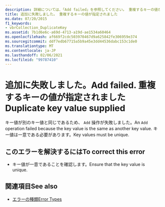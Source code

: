 ```yaml
---
description: 詳細については、「Add failed」を参照してください。 重複するキーの値が指定されました
title: 追加に失敗しました。 重複するキーの値が指定されました
ms.date: 07/20/2015
f1_keywords:
- vbrCollection_DuplicateKey
ms.assetid: 7b1d6e6c-a69d-4713-a19d-ae1534a60464
ms.openlocfilehash: af669f2cdc503970467d9a625842fe306959e374
ms.sourcegitcommit: ddf7edb67715a5b9a45e3dd44536dabc153c1de0
ms.translationtype: MT
ms.contentlocale: ja-JP
ms.lasthandoff: 02/06/2021
ms.locfileid: "99787410"
---
```

# <a name="add-failed-duplicate-key-value-supplied"></a><span data-ttu-id="93c23-105">追加に失敗しました。</span><span class="sxs-lookup"><span data-stu-id="93c23-105">Add failed.</span></span> <span data-ttu-id="93c23-106">重複するキーの値が指定されました</span><span class="sxs-lookup"><span data-stu-id="93c23-106">Duplicate key value supplied</span></span>

<span data-ttu-id="93c23-107">キー値が別のキー値と同じであるため、 `Add` 操作が失敗しました。</span><span class="sxs-lookup"><span data-stu-id="93c23-107">An `Add` operation failed because the key value is the same as another key value.</span></span> <span data-ttu-id="93c23-108">キー値は一意である必要があります。</span><span class="sxs-lookup"><span data-stu-id="93c23-108">Key values must be unique.</span></span>  
  
## <a name="to-correct-this-error"></a><span data-ttu-id="93c23-109">このエラーを解決するには</span><span class="sxs-lookup"><span data-stu-id="93c23-109">To correct this error</span></span>  
  
- <span data-ttu-id="93c23-110">キー値が一意であることを確認します。</span><span class="sxs-lookup"><span data-stu-id="93c23-110">Ensure that the key value is unique.</span></span>  
  
## <a name="see-also"></a><span data-ttu-id="93c23-111">関連項目</span><span class="sxs-lookup"><span data-stu-id="93c23-111">See also</span></span>

- [<span data-ttu-id="93c23-112">エラーの種類</span><span class="sxs-lookup"><span data-stu-id="93c23-112">Error Types</span></span>](../programming-guide/language-features/error-types.md)
